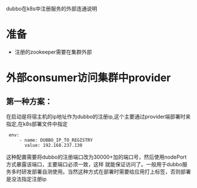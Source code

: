 dubbo在k8s中注册服务的外部连通说明

# 准备
- 注册的zookeeper需要在集群外部

# 外部consumer访问集群中provider

## 第一种方案：
在启动是将宿主机的ip地址作为dubbo的注册ip,这个主要通过provider端部署时来指定,在k8s部署文件中指定
```
 env:
     - name: DUBBO_IP_TO_REGISTRY
       value: 192.168.237.130
```
这种配置需要将dubbo的注册端口改为30000+加的端口号，然后使用nodePort方式暴露该端口，主要端口必须一致，这样
就能保证访问了。一般用于dubbo服务多时研发部署自测使用。当然这种方式在部署时需要给应用打上标签，否则部署是没法指定注册ip